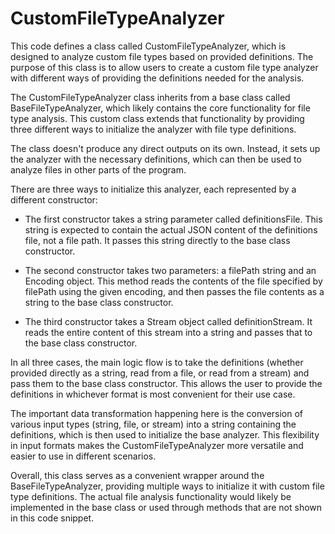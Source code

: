 # CustomFileTypeAnalyzer

This code defines a class called CustomFileTypeAnalyzer, which is designed to analyze custom file types based on provided definitions. The purpose of this class is to allow users to create a custom file type analyzer with different ways of providing the definitions needed for the analysis.

The CustomFileTypeAnalyzer class inherits from a base class called BaseFileTypeAnalyzer, which likely contains the core functionality for file type analysis. This custom class extends that functionality by providing three different ways to initialize the analyzer with file type definitions.

The class doesn't produce any direct outputs on its own. Instead, it sets up the analyzer with the necessary definitions, which can then be used to analyze files in other parts of the program.

There are three ways to initialize this analyzer, each represented by a different constructor:

- The first constructor takes a string parameter called definitionsFile. This string is expected to contain the actual JSON content of the definitions file, not a file path. It passes this string directly to the base class constructor.

- The second constructor takes two parameters: a filePath string and an Encoding object. This method reads the contents of the file specified by filePath using the given encoding, and then passes the file contents as a string to the base class constructor.

- The third constructor takes a Stream object called definitionStream. It reads the entire content of this stream into a string and passes that to the base class constructor.

In all three cases, the main logic flow is to take the definitions (whether provided directly as a string, read from a file, or read from a stream) and pass them to the base class constructor. This allows the user to provide the definitions in whichever format is most convenient for their use case.

The important data transformation happening here is the conversion of various input types (string, file, or stream) into a string containing the definitions, which is then used to initialize the base analyzer. This flexibility in input formats makes the CustomFileTypeAnalyzer more versatile and easier to use in different scenarios.

Overall, this class serves as a convenient wrapper around the BaseFileTypeAnalyzer, providing multiple ways to initialize it with custom file type definitions. The actual file analysis functionality would likely be implemented in the base class or used through methods that are not shown in this code snippet.
